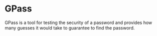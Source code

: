 # GPass
GPass is a tool for testing the security of a password and provides how many guesses it would take to guarantee to find the password.
